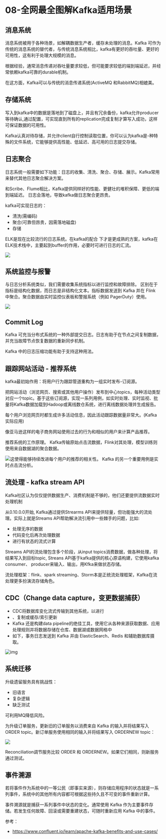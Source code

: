 # 08-全网最全图解Kafka适用场景

## 消息系统

消息系统被用于各种场景，如解耦数据生产者，缓存未处理的消息。Kafka 可作为传统的消息系统的替代者，与传统消息系统相比，kafka有更好的吞吐量、更好的可用性，这有利于处理大规模的消息。

根据经验，通常消息传递对吞吐量要求较低，但可能要求较低的端到端延迟，并经常依赖kafka可靠的durable机制。

在这方面，Kafka可以与传统的消息传递系统(ActiveMQ 和RabbitMQ)相媲美。

## 存储系统

写入到kafka中的数据是落地到了磁盘上，并且有冗余备份，kafka允许producer等待确认,通过配置，可实现直到所有的replication完成复制才算写入成功，这样可保证数据的可用性。

Kafka认真对待存储，并允许client自行控制读取位置，你可以认为kafka是-种特殊的文件系统，它能够提供高性能、低延迟、高可用的日志提交存储。

## 日志聚合

日志系统一般需要如下功能：日志的收集、清洗、聚合、存储、展示。Kafka常用来替代其他日志聚合解决方案。

和Scribe、Flume相比，Kafka提供同样好的性能、更健壮的堆积保障、更低的端到端延迟。
日志会落地，导致kafka做日志聚合更昂贵。

kafka可实现日志的：

- 清洗(需编码)
- 聚合(可靠但昂贵，因需落地磁盘)
- 存储

ELK是现在比较流行的日志系统。在kafka的配合 下才是更成熟的方案，kafka在ELK技术栈中，主要起到buffer的作用，必要时可进行日志的汇流。

![](https://p.ipic.vip/bilnko.png)

## 系统监控与报警

与日志分析系统类似，我们需要收集系统指标以进行监控和故障排除。
区别在于指标是结构化数据，而日志是非结构化文本。指标数据发送到 Kafka 并在 Flink 中聚合。聚合数据由实时监控仪表板和警报系统（例如 PagerDuty）使用。

![](https://p.ipic.vip/amzss3.png)

## Commit Log

Kafka 可充当分布式系统的一种外部提交日志。日志有助于在节点之间复制数据，并充当故障节点恢复数据的重新同步机制。

Kafka 中的日志压缩功能有助于支持这种用法。

##  跟踪网站活动 - 推荐系统

kafka最初始作用：将用户行为跟踪管道重构为一组实时发布-订阅源。

把网站活动（浏览网页、搜索或其他用户操作）发布到中心topics，每种活动类型对应一个topic。基于这些订阅源，实现一系列用例，如实时处理、实时监视、批量将Kafka数据加载到Hadoop或离线数仓系统，进行离线数据处理并生成报告。

每个用户浏览网页时都生成许多活动信息，因此活动跟踪数据量非常大。(Kafka实际应用)

像亚马逊这样的电子商务网站使用过去的行为和相似的用户来计算产品推荐。

推荐系统的工作原理。 Kafka传输原始点击流数据，Flink对其处理，模型训练则使用来自数据湖的聚合数据。

![](https://javaedge-1256172393.cos.ap-shanghai.myqcloud.com/bye5za.png)这使得能够持续改进每个用户的推荐的相关性。 Kafka 的另一个重要用例是实时点击流分析。

## 流处理 - kafka stream API

Kafka社区认为仅仅提供数据生产、消费机制是不够的，他们还要提供流数据实时处理机制

从0.10.0.0开始, Kafka通过提供Strearms API来提供轻量，但功能强大的流处理。实际上就是Streams API帮助解决流引用中一些棘手的问题，比如:

- 处理无序的数据
- 代码变化后再次处理数据
- 进行有状态的流式计算

Streams API的流处理包含多个阶段，从input topics消费数据，做各种处理，将结果写入到目标topic, Streans API基于kafka提供的核心原语构建，它使用kafka consumer、 producer来输入、输出，用Kfka来做状态存储。

流处理框架：flink、spark streaming、Storm本是正统流处理框架，Kafka在流处理更多扮演流存储角色。

## CDC（Change data capture，变更数据捕获）

- CDC将数据库变化流式传输到其他系统，以进行
- 、复制或缓存/索引更新
- Kafka 还是构建data pipeline的绝佳工具，使用它从各种来源获取数据、应用处理规则并将数据存储在仓库、数据湖或数据网格中
- 如下，事务日志发送到 Kafka 并由 ElasticSearch、Redis 和辅助数据库摄取。

![img](https://p.ipic.vip/pioy7x.png)

## 系统迁移

升级遗留服务具有挑战性：

- 旧语言
- 复杂逻辑
- 缺乏测试

可利用MQ降低风险。

为升级订单服务，更新旧的订单服务以消费来自 Kafka 的输入并将结果写入 ORDER topic。新订单服务使用相同的输入并将结果写入 ORDERNEW topic：

![](https://p.ipic.vip/hedrdg.png)

Reconciliation调节服务比较 ORDER 和 ORDERNEW。如果它们相同，则新服务通过测试。

## 事件溯源

若将事件作为系统中的一等公民（即事实来源），则存储应用程序的状态就是一系列事件，系统中的其他所有内容都可根据这些持久且不可变的事件重新计算。

事件溯源就是捕获一系列事件中状态的变化。通常使用 Kafka 作为主要事件存储。若发生任何故障、回滚或需要重建状态，可随时重新应用 Kafka 中的事件。

参考：

- https://www.confluent.io/learn/apache-kafka-benefits-and-use-cases/